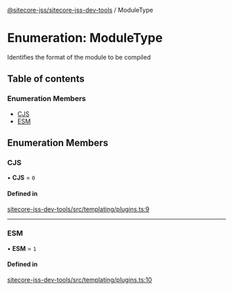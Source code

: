 [@sitecore-jss/sitecore-jss-dev-tools](../README.md) / ModuleType

# Enumeration: ModuleType

Identifies the format of the module to be compiled

## Table of contents

### Enumeration Members

- [CJS](ModuleType.md#cjs)
- [ESM](ModuleType.md#esm)

## Enumeration Members

### CJS

• **CJS** = ``0``

#### Defined in

[sitecore-jss-dev-tools/src/templating/plugins.ts:9](https://github.com/Sitecore/jss/blob/b604dddd4/packages/sitecore-jss-dev-tools/src/templating/plugins.ts#L9)

___

### ESM

• **ESM** = ``1``

#### Defined in

[sitecore-jss-dev-tools/src/templating/plugins.ts:10](https://github.com/Sitecore/jss/blob/b604dddd4/packages/sitecore-jss-dev-tools/src/templating/plugins.ts#L10)
